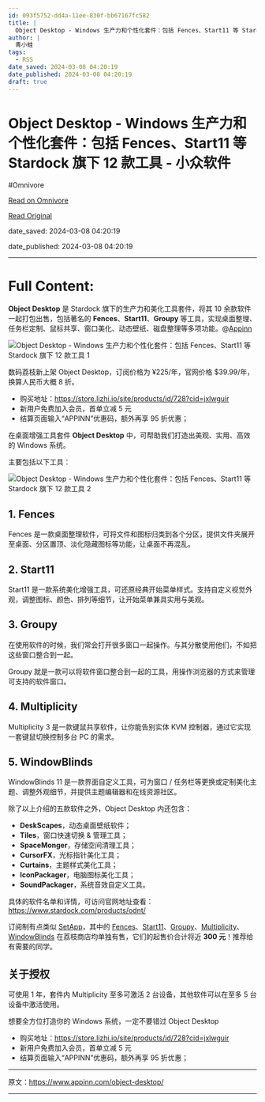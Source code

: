 ```yaml
---
id: 093f5752-dd4a-11ee-830f-bb67167fc582
title: |
  Object Desktop - Windows 生产力和个性化套件：包括 Fences、Start11 等 Stardock 旗下 12 款工具 - 小众软件
author: |
  青小蛙
tags:
  - RSS
date_saved: 2024-03-08 04:20:19
date_published: 2024-03-08 04:20:19
draft: true
---
```


# Object Desktop - Windows 生产力和个性化套件：包括 Fences、Start11 等 Stardock 旗下 12 款工具 - 小众软件
#Omnivore

[Read on Omnivore](https://omnivore.app/me/object-desktop-windows-fences-start-11-stardock-12-18e1e1ac4c6)

[Read Original](https://www.appinn.com/object-desktop/)

date_saved: 2024-03-08 04:20:19

date_published: 2024-03-08 04:20:19

--- 

# Full Content: 

**Object Desktop** 是 Stardock 旗下的生产力和美化工具套件，将其 10 余款软件一起打包出售，包括著名的 **Fences**、**Start11**、**Groupy** 等工具，实现桌面整理、任务栏定制、鼠标共享、窗口美化、动态壁纸、磁盘整理等多项功能。@[Appinn](https://www.appinn.com/object-desktop/)

![Object Desktop - Windows 生产力和个性化套件：包括 Fences、Start11 等 Stardock 旗下 12 款工具 1](https://proxy-prod.omnivore-image-cache.app/1608x700,sI2klr_kBokzh4B-COSQ0NAjRPCp1LENQo5f6V-WfcLg/https://www.appinn.com/wp-content/uploads/2024/03/Appinn-feature-images-2024-03-08T170145.506.jpg "Object Desktop - Windows 生产力和个性化套件：包括 Fences、Start11 等 Stardock 旗下 12 款工具 1")

数码荔枝新上架 Object Desktop，订阅价格为 ¥225/年，官网价格 $39.99/年，换算人民币大概 8 折。

* 购买地址：<https://store.lizhi.io/site/products/id/728?cid=jxlwguir>
* 新用户免费加入会员，首单立减 5 元
* 结算页面输入“APPINN”优惠码，额外再享 95 折优惠；

在桌面增强工具套件 **Object Desktop** 中，可帮助我们打造出美观、实用、高效的 Windows 系统。

主要包括以下工具：

![Object Desktop - Windows 生产力和个性化套件：包括 Fences、Start11 等 Stardock 旗下 12 款工具 2](https://proxy-prod.omnivore-image-cache.app/866x648,sl8hEqf0GxIyfmbjUjx9iAeIQqSImEc1jT7WP3IYbEqI/https://www.appinn.com/wp-content/uploads/2024/03/l6.jpg "Object Desktop - Windows 生产力和个性化套件：包括 Fences、Start11 等 Stardock 旗下 12 款工具 2")

## 1\. **Fences**

Fences 是一款桌面整理软件，可将文件和图标归类到各个分区，提供文件夹展开至桌面、分区置顶、淡化隐藏图标等功能，让桌面不再混乱。

## 2\. **Start11**

Start11 是一款系统美化增强工具，可还原经典开始菜单样式。支持自定义视觉外观，调整图标、颜色、排列等细节，让开始菜单兼具实用与美观。

## 3\. **Groupy**

在使用软件的时候，我们常会打开很多窗口一起操作。与其分散使用他们，不如把这些窗口整合到一起。

Groupy 就是一款可以将软件窗口整合到一起的工具，用操作浏览器的方式来管理可支持的软件窗口。

## 4\. **Multiplicity**

Multiplicity 3 是一款键鼠共享软件，让你能告别实体 KVM 控制器，通过它实现一套键鼠切换控制多台 PC 的需求。

## 5\. WindowBlinds

WindowBlinds 11 是一款界面自定义工具，可为窗口 / 任务栏等更换或定制美化主题、调整外观细节，并提供主题编辑器和在线资源社区。

除了以上介绍的五款软件之外，Object Desktop 内还包含：

* **DeskScapes**，动态桌面壁纸软件；
* **Tiles**，窗口快速切换 & 管理工具；
* **SpaceMonger**，存储空间清理工具；
* **CursorFX**，光标指针美化工具；
* **Curtains**，主题样式美化工具；
* **IconPackager**，电脑图标美化工具；
* **SoundPackager**，系统音效自定义工具。

具体的软件名单和详情，可访问官网地址查看：<https://www.stardock.com/products/odnt/>

订阅制有点类似 [SetApp](https://www.appinn.com/tag/setapp/)，其中的 [Fences](https://store.lizhi.io/site/products/id/39?cid=jxlwguir)、[Start11](https://store.lizhi.io/site/products/id/526?cid=jxlwguir)、[Groupy](https://store.lizhi.io/site/products/id/40?cid=jxlwguir)、[Multiplicity](https://store.lizhi.io/site/products/id/630?cid=jxlwguir)、[WindowBlinds](https://store.lizhi.io/site/products/id/629?cid=jxlwguir) 在荔枝商店均单独有售，它们的起售价合计将近 **300 元**！推荐给有需要的同学。

## 关于授权

可使用 1 年，套件内 Multiplicity 至多可激活 2 台设备，其他软件可以在至多 5 台设备中激活使用。

想要全方位打造你的 Windows 系统，一定不要错过 Object Desktop

* 购买地址：<https://store.lizhi.io/site/products/id/728?cid=jxlwguir>
* 新用户免费加入会员，首单立减 5 元
* 结算页面输入“APPINN”优惠码，额外再享 95 折优惠；

---

原文：https://www.appinn.com/object-desktop/

---

